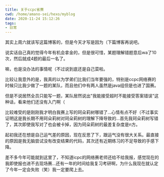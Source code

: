 ```yaml
---
title: 关于ccpc省赛
cwd: /home/amano-sei/hexo/myblog
date: 2020-11-24 15:12:26
tags:
- 日常
---
```


其实上周六就该写这篇博客的，但是今天才写是因为（下篇博客再说吧。

说实话自己真的觉得今年有机会拿金的，但是很可惜，某题理解错题意后wa了10次，然后就成4题的最后一名了。

嘛，也是没办法的事情呢（不过说到底还是自己菜啦。

比较让我意外的是，我真的以为学弟们比我们当年要强的，特别是ccpc网络赛的时候只比我少做了一题的某队，而且他们中有两人虽然是java组但是也进了国赛。

但是不说居然全员只能写一题，某队居然说出"我能接受超时不能接受答案错误"这种话，看来他们还没有入门啊（

比较难受的是刚刚我才明白我赛上写的珂朵莉树哪错了...心情有点不好（不过事实证明这是我长期不用珂朵莉树对珂朵莉树的理解下降导致的...首先我珂朵莉树写错了，其次即使我写对了也会被卡掉，因为珂朵莉树的最差复杂度是n方。

起初我还在想是自己运气差的原因，现在反思了下，跟运气没有很大关系。最直接的原因是我无脑尝试没有改变结果的代码，其次还有近期练习的不足导致的手感下降。

差不多今年可能就到这里了，不知道icpc的网络赛老师还给不给我报，感觉现在的我即使报也进不去现场赛...还有一年的时间给我复习考研啊，为什么我现在就认定了今年一定会失败（笑）我一定要爬上去。

